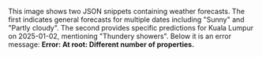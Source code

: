 This image shows two JSON snippets containing weather forecasts. The first indicates general forecasts for multiple dates including "Sunny" and "Partly cloudy". The second provides specific predictions for Kuala Lumpur on 2025-01-02, mentioning "Thundery showers". Below it is an error message: **Error: At root: Different number of properties.**